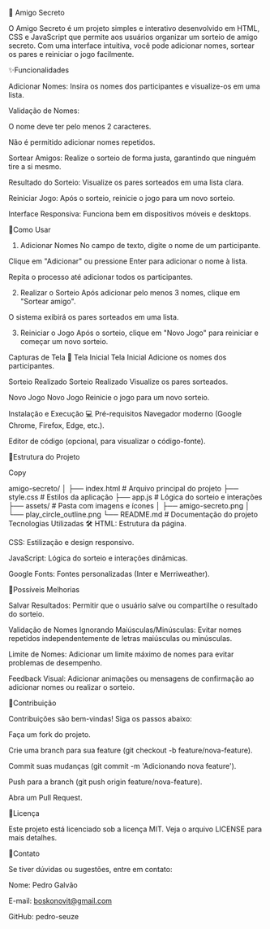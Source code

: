 🎁 Amigo Secreto 

O Amigo Secreto é um projeto simples e interativo desenvolvido em HTML, CSS e JavaScript que permite aos usuários organizar um sorteio de amigo secreto. 
Com uma interface intuitiva, você pode adicionar nomes, sortear os pares e reiniciar o jogo facilmente.

✨Funcionalidades 

Adicionar Nomes: Insira os nomes dos participantes e visualize-os em uma lista.

Validação de Nomes:

O nome deve ter pelo menos 2 caracteres.

Não é permitido adicionar nomes repetidos.

Sortear Amigos: Realize o sorteio de forma justa, garantindo que ninguém tire a si mesmo.

Resultado do Sorteio: Visualize os pares sorteados em uma lista clara.

Reiniciar Jogo: Após o sorteio, reinicie o jogo para um novo sorteio.

Interface Responsiva: Funciona bem em dispositivos móveis e desktops.

🚀Como Usar 

1. Adicionar Nomes
No campo de texto, digite o nome de um participante.

Clique em "Adicionar" ou pressione Enter para adicionar o nome à lista.

Repita o processo até adicionar todos os participantes.

2. Realizar o Sorteio
Após adicionar pelo menos 3 nomes, clique em "Sortear amigo".

O sistema exibirá os pares sorteados em uma lista.

3. Reiniciar o Jogo
Após o sorteio, clique em "Novo Jogo" para reiniciar e começar um novo sorteio.

Capturas de Tela 📸
Tela Inicial
Tela Inicial
Adicione os nomes dos participantes.

Sorteio Realizado
Sorteio Realizado
Visualize os pares sorteados.

Novo Jogo
Novo Jogo
Reinicie o jogo para um novo sorteio.

Instalação e Execução 💻
Pré-requisitos
Navegador moderno (Google Chrome, Firefox, Edge, etc.).

Editor de código (opcional, para visualizar o código-fonte).


📂Estrutura do Projeto 


Copy


amigo-secreto/
│
├── index.html          # Arquivo principal do projeto
├── style.css           # Estilos da aplicação
├── app.js              # Lógica do sorteio e interações
├── assets/             # Pasta com imagens e ícones
│   ├── amigo-secreto.png
│   └── play_circle_outline.png
└── README.md           # Documentação do projeto
Tecnologias Utilizadas 🛠️
HTML: Estrutura da página.

CSS: Estilização e design responsivo.

JavaScript: Lógica do sorteio e interações dinâmicas.

Google Fonts: Fontes personalizadas (Inter e Merriweather).

🔧Possíveis Melhorias 

Salvar Resultados: Permitir que o usuário salve ou compartilhe o resultado do sorteio.

Validação de Nomes Ignorando Maiúsculas/Minúsculas: Evitar nomes repetidos independentemente de letras maiúsculas ou minúsculas.

Limite de Nomes: Adicionar um limite máximo de nomes para evitar problemas de desempenho.

Feedback Visual: Adicionar animações ou mensagens de confirmação ao adicionar nomes ou realizar o sorteio.

🤝Contribuição 

Contribuições são bem-vindas! Siga os passos abaixo:

Faça um fork do projeto.

Crie uma branch para sua feature (git checkout -b feature/nova-feature).

Commit suas mudanças (git commit -m 'Adicionando nova feature').

Push para a branch (git push origin feature/nova-feature).

Abra um Pull Request.

📜Licença 

Este projeto está licenciado sob a licença MIT. Veja o arquivo LICENSE para mais detalhes.

📧Contato 

Se tiver dúvidas ou sugestões, entre em contato:

Nome: Pedro Galvão

E-mail: boskonovit@gmail.com

GitHub: pedro-seuze
